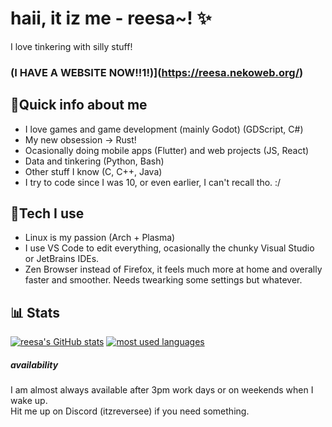 
haii, it iz me - reesa~! ✨
===========================
I love tinkering with silly stuff!

### (I HAVE A WEBSITE NOW!!1!)](https://reesa.nekoweb.org/)

## 🌟Quick info about me
- I love games and game development (mainly Godot) (GDScript, C#)
- My new obsession -> Rust!
- Ocasionally doing mobile apps (Flutter) and web projects (JS, React)
- Data and tinkering (Python, Bash)
- Other stuff I know (C, C++, Java)
- I try to code since I was 10, or even earlier, I can't recall tho. :/

## 🔧Tech I use
- Linux is my passion (Arch + Plasma)
- I use VS Code to edit everything, ocasionally the chunky Visual Studio or JetBrains IDEs.
- Zen Browser instead of Firefox, it feels much more at home and overally faster and smoother. Needs twearking some settings but whatever.

## 📊 Stats
[![reesa's GitHub stats](https://github-readme-stats.vercel.app/api?username=itzreversee&theme=midnight-purple&show_icons=true)](https://github.com/anuraghazra/github-readme-stats)
[![most used languages](https://github-readme-stats.vercel.app/api/top-langs/?username=itzreversee&theme=midnight-purple&layout=compact)](https://github.com/anuraghazra/github-readme-stats)

##### availability
I am almost always available after 3pm work days or on weekends when I wake up.  
Hit me up on Discord (itzreversee) if you need something.
